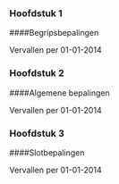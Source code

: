 <meta http-equiv='Content-Type' content='text/html; charset=utf-8' />

### Hoofdstuk  1  

####Begripsbepalingen

Vervallen per 01-01-2014 

### Hoofdstuk  2  

####Algemene bepalingen

Vervallen per 01-01-2014 

### Hoofdstuk  3  

####Slotbepalingen

Vervallen per 01-01-2014 

